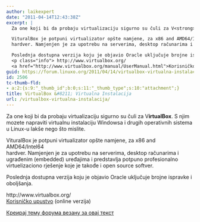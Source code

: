 ```yaml
---
author: laikexpert
date: "2011-04-14T12:43:38Z"
excerpt: |
  Za one koji bi da probaju virtualizaciju sigurno su čuli za V<strong>irtualBox</strong>. S njim mozete napraviti virtualnu instalaciju Windowsa i drugih operativnih sistema u Linux-u lakše nego što mislite.

  VituralBox je potpuni virtualizator opšte namjene, za x86 and AMD64/Intel64
  hardver. Namjenjen je za upotrebu na serverima, desktop računarima i ugrađenim (embedded) uređajima i predstavlja potpuno profesionalno virtuelizaciono rješenje koje je takođe i open source softver.

  Poslednja dostupna verzija koju je objavio Oracle uključuje brojne ispravke i oboljšanja.
  <p class="info"> http://www.virtualbox.org/
  <a href="http://www.virtualbox.org/manual/UserManual.html">Korisničko upustvo</a> (online verzija)</p>
guid: https://forum.linuxo.org/2011/04/14/virtualbox-virtualna-instalacija/
id: 2506
tc-thumb-fld:
- a:2:{s:9:"_thumb_id";b:0;s:11:"_thumb_type";s:10:"attachment";}
title: VirtualBox &#8211; Virtualna Instalacija
url: /virtualbox-virtualna-instalacija/
---
```

Za one koji bi da probaju virtualizaciju sigurno su čuli za V**irtualBox**. S njim mozete napraviti virtualnu instalaciju Windowsa i drugih operativnih sistema u Linux-u lakše nego što mislite.

VituralBox je potpuni virtualizator opšte namjene, za x86 and AMD64/Intel64  
hardver. Namjenjen je za upotrebu na serverima, desktop računarima i ugrađenim (embedded) uređajima i predstavlja potpuno profesionalno virtuelizaciono rješenje koje je takođe i open source softver.

Poslednja dostupna verzija koju je objavio Oracle uključuje brojne ispravke i oboljšanja.

<p class="info">
  http://www.virtualbox.org/<br /> <a href="http://www.virtualbox.org/manual/UserManual.html">Korisničko upustvo</a> (online verzija)
</p>

[Креирај тему форума везану за овај текст](https://linuxo.org/nova-tema-na-forumu/?se_pid=2506)